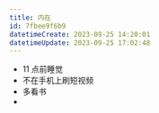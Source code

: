 ```yaml
---
title: 内在
id: 7fbee9f6b9
datetimeCreate: 2023-09-25 14:20:01
datetimeUpdate: 2023-09-25 17:02:48
---
```

- 11 点前睡觉
- 不在手机上刷短视频
- 多看书
- 